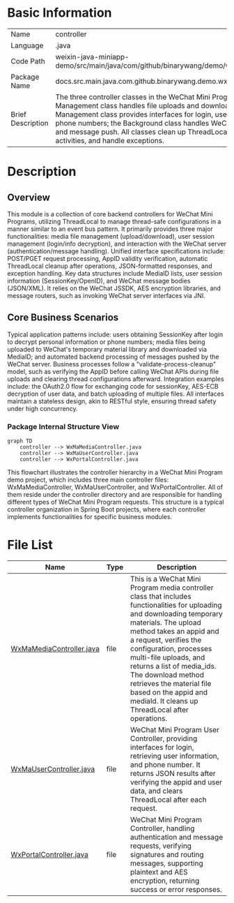 # Basic Information

|      |      |
|------|------|
| Name | controller |
| Language | .java |
| Code Path | weixin-java-miniapp-demo/src/main/java/com/github/binarywang/demo/wx/miniapp/controller |
| Package Name | docs.src.main.java.com.github.binarywang.demo.wx.miniapp.controller |
| Brief Description | The three controller classes in the WeChat Mini Program: The Media Management class handles file uploads and downloads; the User Management class provides interfaces for login, user information, and phone numbers; the Background class handles WeChat authentication and message push. All classes clean up ThreadLocal configurations, log activities, and handle exceptions. |

# Description

## Overview  
This module is a collection of core backend controllers for WeChat Mini Programs, utilizing ThreadLocal to manage thread-safe configurations in a manner similar to an event bus pattern. It primarily provides three major functionalities: media file management (upload/download), user session management (login/info decryption), and interaction with the WeChat server (authentication/message handling). Unified interface specifications include: POST/PGET request processing, AppID validity verification, automatic ThreadLocal cleanup after operations, JSON-formatted responses, and exception handling. Key data structures include MediaID lists, user session information (SessionKey/OpenID), and WeChat message bodies (JSON/XML). It relies on the WeChat JSSDK, AES encryption libraries, and message routers, such as invoking WeChat server interfaces via JNI.

## Core Business Scenarios  
Typical application patterns include: users obtaining SessionKey after login to decrypt personal information or phone numbers; media files being uploaded to WeChat's temporary material library and downloaded via MediaID; and automated backend processing of messages pushed by the WeChat server. Business processes follow a "validate-process-cleanup" model, such as verifying the AppID before calling WeChat APIs during file uploads and clearing thread configurations afterward. Integration examples include: the OAuth2.0 flow for exchanging code for sessionKey, AES-ECB decryption of user data, and batch uploading of multiple files. All interfaces maintain a stateless design, akin to RESTful style, ensuring thread safety under high concurrency.


### Package Internal Structure View

```mermaid
graph TD
    controller --> WxMaMediaController.java
    controller --> WxMaUserController.java
    controller --> WxPortalController.java
```

This flowchart illustrates the controller hierarchy in a WeChat Mini Program demo project, which includes three main controller files: WxMaMediaController, WxMaUserController, and WxPortalController. All of them reside under the controller directory and are responsible for handling different types of WeChat Mini Program requests. This structure is a typical controller organization in Spring Boot projects, where each controller implements functionalities for specific business modules.

# File List

| Name   | Type  | Description |
|-------|------|-------------|
| [WxMaMediaController.java](WxMaMediaController.md) | file | This is a WeChat Mini Program media controller class that includes functionalities for uploading and downloading temporary materials. The upload method takes an appid and a request, verifies the configuration, processes multi-file uploads, and returns a list of media_ids. The download method retrieves the material file based on the appid and mediaId. It cleans up ThreadLocal after operations. |
| [WxMaUserController.java](WxMaUserController.md) | file | WeChat Mini Program User Controller, providing interfaces for login, retrieving user information, and phone number. It returns JSON results after verifying the appid and user data, and clears ThreadLocal after each request. |
| [WxPortalController.java](WxPortalController.md) | file | WeChat Mini Program Controller, handling authentication and message requests, verifying signatures and routing messages, supporting plaintext and AES encryption, returning success or error responses. |


